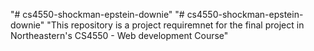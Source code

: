 "# cs4550-shockman-epstein-downie" 
"# cs4550-shockman-epstein-downie"
"This repository is a project requiremnet for the final project in Northeastern's CS4550 - Web development Course"
